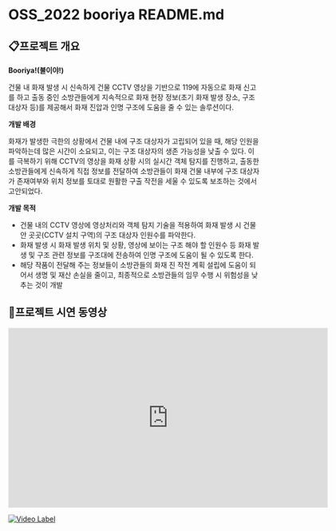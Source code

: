 # OSS_2022 booriya README.md


## 📋프로젝트 개요 
**Booriya!(불이야!)**     

건물 내 화재 발생 시 신속하게 건물 CCTV 영상을 기반으로 119에 자동으로 화재 신고를 하고
출동 중인 소방관들에게 지속적으로 화재 현장 정보(초기 화재 발생 장소, 구조 대상자 등)를
제공해서 화재 진압과 인명 구조에 도움을 줄 수 있는 솔루션이다.  

**개발 배경** 

  화재가 발생한 극한의 상황에서 건물 내에 구조 대상자가 고립되어 있을 때, 해당 인원을
파악하는데 많은 시간이 소요되고, 이는 구조 대상자의 생존 가능성을 낮출 수 있다. 이를 극복하기
위해 CCTV의 영상을 화재 상황 시의 실시간 객체 탐지를 진행하고, 출동한 소방관들에게 신속하게
직접 정보를 전달하여 소방관들이 화재 건물 내부에 구조 대상자가 존재여부와 위치 정보를 토대로
원활한 구출 작전을 세울 수 있도록 보조하는 것에서 고안되었다.

**개발 목적** 
- 건물 내의 CCTV 영상에 영상처리와 객체 탐지 기술을 적용하여 화재 발생 시 건물 안
곳곳(CCTV 설치 구역)의 구조 대상자 인원수를 파악한다.
-  화재 발생 시 화재 발생 위치 및 상황, 영상에 보이는 구조 해야 할 인원수 등 화재 발생 및
구조 관련 정보를 구조대에 전송하여 인명 구조에 도움이 될 수 있도록 한다.
- 해당 작품이 전달해 주는 정보들이 소방관들의 화재 진 작전 계획 설립에 도움이 되어서 생명
및 재산 손실을 줄이고, 최종적으로 소방관들의 임무 수행 시 위험성을 낮추는 것이 개발

## 🎥프로젝트 시연 동영상
<iframe width="640" height="360" src="https://www.youtube.com/embed/6Az2cNU7gUw" frameborder="0" gesture="media" allowfullscreen=""></iframe>


[![Video Label](http://img.youtube.com/vi/59USvjy2toI/0.jpg)](https://www.youtube.com/watch?v=hasLYYplS_g&t=142s)
